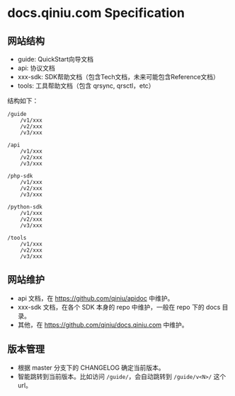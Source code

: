 # docs.qiniu.com Specification

## 网站结构

- guide: QuickStart向导文档
- api: 协议文档
- xxx-sdk: SDK帮助文档（包含Tech文档，未来可能包含Reference文档）
- tools: 工具帮助文档（包含 qrsync, qrsctl，etc）

结构如下：

```
/guide
	/v1/xxx
	/v2/xxx
	/v3/xxx

/api
	/v1/xxx
	/v2/xxx
	/v3/xxx

/php-sdk
	/v1/xxx
	/v2/xxx
	/v3/xxx

/python-sdk
	/v1/xxx
	/v2/xxx
	/v3/xxx

/tools
	/v1/xxx
	/v2/xxx
	/v3/xxx
```


## 网站维护

- api 文档，在 https://github.com/qiniu/apidoc 中维护。
- xxx-sdk 文档，在各个 SDK 本身的 repo 中维护，一般在 repo 下的 docs 目录。
- 其他，在 https://github.com/qiniu/docs.qiniu.com 中维护。


## 版本管理

- 根据 master 分支下的 CHANGELOG 确定当前版本。
- 智能跳转到当前版本。比如访问 `/guide/`，会自动跳转到 `/guide/v<N>/` 这个 url。
